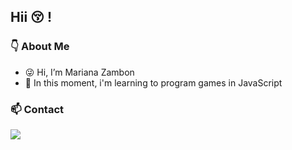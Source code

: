 ## Hii :kissing_closed_eyes: ! 
### :point_down: About Me 
- :stuck_out_tongue_winking_eye: Hi, I’m Mariana Zambon
- :seedling: In this moment, i'm learning to program games in JavaScript
### 📫 Contact
<div>
<a href="https://instagram.com/netrusa_" target="_blank"><img src="https://img.shields.io/badge/-Instagram-%23E4405F?style=for-the-badge&logo=instagram&logoColor=white" target="_blank"></a>


<!---
Mariana-zambon/Mariana-zambon is a ✨ special ✨ repository because its `README.md` (this file) appears on your GitHub profile.
You can click the Preview link to take a look at your changes.
--->
